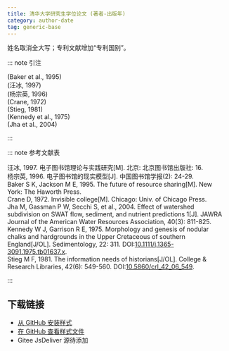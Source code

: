```yaml
--- 
title: 清华大学研究生学位论文 (著者-出版年) 
category: author-date 
tag: generic-base 
--- 
```


<!-- 此文件由脚本自动生成，请勿手动修改！ -->  

姓名取消全大写；专利文献增加“专利国别”。  

::: note 引注  

  (Baker et al., 1995)<br>
  (汪冰, 1997)<br>
  (杨宗英, 1996)<br>
  (Crane, 1972)<br>
  (Stieg, 1981)<br>
  (Kennedy et al., 1975)<br>
  (Jha et al., 2004)<br>
  

:::  

::: note 参考文献表  

<div class="csl-bib-body">
  <div class="csl-entry second-field-align-false hangingindent-true"> 汪冰, 1997. 电子图书馆理论与实践研究[M]. 北京: 北京图书馆出版社: 16. </div>
  <div class="csl-entry second-field-align-false hangingindent-true"> 杨宗英, 1996. 电子图书馆的现实模型[J]. 中国图书馆学报(2): 24-29. </div>
  <div class="csl-entry second-field-align-false hangingindent-true"> Baker S K, Jackson M E, 1995. The future of resource sharing[M]. New York: The Haworth Press. </div>
  <div class="csl-entry second-field-align-false hangingindent-true"> Crane D, 1972. Invisible college[M]. Chicago: Univ. of Chicago Press. </div>
  <div class="csl-entry second-field-align-false hangingindent-true"> Jha M, Gassman P W, Secchi S, et al., 2004. Effect of watershed subdivision on SWAT flow, sediment, and nutrient predictions 1[J]. JAWRA Journal of the American Water Resources Association, 40(3): 811-825. </div>
  <div class="csl-entry second-field-align-false hangingindent-true"> Kennedy W J, Garrison R E, 1975. Morphology and genesis of nodular chalks and hardgrounds in the Upper Cretaceous of southern England[J/OL]. Sedimentology, 22: 311. DOI:<a href="https://doi.org/10.1111/j.1365-3091.1975.tb01637.x">10.1111/j.1365-3091.1975.tb01637.x</a>. </div>
  <div class="csl-entry second-field-align-false hangingindent-true"> Stieg M F, 1981. The information needs of historians[J/OL]. College &#38; Research Libraries, 42(6): 549-560. DOI:<a href="https://doi.org/10.5860/crl_42_06_549">10.5860/crl_42_06_549</a>. </div>
</div>
  

:::  

<!-- more -->  

## 下载链接  

- [从 GitHub 安装样式](https://github.com/zotero-cn/styles/./raw/main/src/tsinghua-university-thesis-author-date/tsinghua-university-thesis-author-date.csl)  
- [在 GitHub 查看样式文件](https://github.com/zotero-cn/styles/./tree/main/src/tsinghua-university-thesis-author-date/tsinghua-university-thesis-author-date.csl)  
- Gitee JsDeliver 源待添加  
